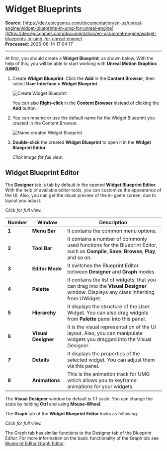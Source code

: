 # Widget Blueprints

**Source:** [https://dev.epicgames.com/documentation/en-us/unreal-engine/widget-blueprints-in-umg-for-unreal-engine](https://dev.epicgames.com/documentation/en-us/unreal-engine/widget-blueprints-in-umg-for-unreal-engine)  
**Processed:** 2025-06-14 17:04:17

---

At first, you should create a **Widget Blueprint**, as shown below. With the help of this, you will be able to start working with **Unreal Motion Graphics (UMG)**.

1.  Create **Widget Blueprint**. Click the **Add** in the **Content Browser**, then select **User Interface > Widget Blueprint**.
    
    ![Create Widget Blueprint](https://d1iv7db44yhgxn.cloudfront.net/documentation/images/b2b1bad6-8f75-4735-8c5b-05da7fe2618f/ue5_1-01-create-widget-blueprint.png "Create Widget Blueprint")
    
    You can also **Right-click** in the **Content Browser** instead of clicking the **Add** button.
    
2.  You can rename or use the default name for the Widget Blueprint you created in the Content Browser.
    
    ![Name created Widget Blueprint](https://d1iv7db44yhgxn.cloudfront.net/documentation/images/abf2b32e-c8e8-4069-9200-e16ee7e445d7/ue5_1-02-rename-widget-blueprint.png "Name created Widget Blueprint")
3.  **Double-click** the created **Widget Blueprint** to open it in the **Widget Blueprint Editor**.
    
    *Click image for full view.*
    

## Widget Blueprint Editor

The **Designer** tab is tab by default in the opened **Widget Blueprint Editor**. With the help of available editor tools, you can customize the appearance of the UI. Also, you can get the visual preview of the in-game screen, due to layout you adjust.

*Click for full view.*

| Number | Window | Description |
| --- | --- | --- |
| **1** | **Menu Bar** | It contains the common menu options. |
| **2** | **Tool Bar** | It contains a number of commonly used functions for the Blueprint Editor, such as **Compile**, **Save**, **Browse**, **Play**, and so on. |
| **3** | **Editor Mode** | It switches the Blueprint Editor between **Designer** and **Graph** modes. |
| **4** | **Palette** | It contains the list of widgets, that you can drag into the **Visual Designer** window. Displays any class inheriting from UWidget. |
| **5** | **Hierarchy** | It displays the structure of the User Widget. You can also drag widgets from **Palette** panel into this panel. |
| **6** | **Visual Designer** | It is the visual representation of the UI layout. Also, you can manipulate widgets you dragged into the Visual Designer. |
| **7** | **Details** | It displays the properties of the selected widget. You can adjust them via this panel. |
| **8** | **Animations** | This is the animation track for UMG which allows you to keyframe animations for your widgets. |

The **Visual Designer** window by default is 1:1 scale. You can change the scale by holding **Ctrl** and using **Mouse-Wheel**.

The **Graph** tab of the **Widget Blueprint Editor** looks as following.

*Click for full view.*

The Graph tab has similar functions to the Designer tab of the Blueprint Editor. For more information on the basic functionality of the Graph tab see [Blueprint Editor Graph Editor](/documentation/en-us/unreal-engine/graph-editor-for-the-blueprints-visual-scripting-editor-in-unreal-engine).